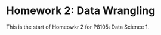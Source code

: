 Homework 2: Data Wrangling
================

This is the start of Homeowkr 2 for P8105: Data Science 1.
